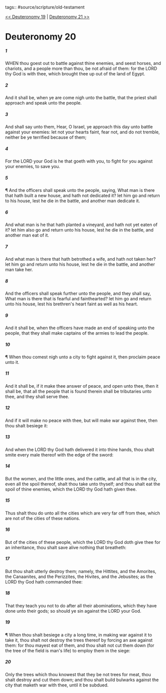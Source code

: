 tags:: #source/scripture/old-testament

[<< Deuteronomy 19](source/scripture/old-testament/05_Deuteronomy/Deuteronomy_19.md) | [Deuteronomy 21 >>](source/scripture/old-testament/05_Deuteronomy/Deuteronomy_21.md)

# Deuteronomy 20

##### 1

WHEN thou goest out to battle against thine enemies, and seest horses, and chariots, and a people more than thou, be not afraid of them: for the LORD thy God is with thee, which brought thee up out of the land of Egypt.

##### 2

And it shall be, when ye are come nigh unto the battle, that the priest shall approach and speak unto the people.

##### 3

And shall say unto them, Hear, O Israel, ye approach this day unto battle against your enemies: let not your hearts faint, fear not, and do not tremble, neither be ye terrified because of them;

##### 4

For the LORD your God is he that goeth with you, to fight for you against your enemies, to save you.

##### 5

¶ And the officers shall speak unto the people, saying, What man is there that hath built a new house, and hath not dedicated it? let him go and return to his house, lest he die in the battle, and another man dedicate it.

##### 6

And what man is he that hath planted a vineyard, and hath not yet eaten of it? let him also go and return unto his house, lest he die in the battle, and another man eat of it.

##### 7

And what man is there that hath betrothed a wife, and hath not taken her? let him go and return unto his house, lest he die in the battle, and another man take her.

##### 8

And the officers shall speak further unto the people, and they shall say, What man is there that is fearful and fainthearted? let him go and return unto his house, lest his brethren's heart faint as well as his heart.

##### 9

And it shall be, when the officers have made an end of speaking unto the people, that they shall make captains of the armies to lead the people.

##### 10

¶ When thou comest nigh unto a city to fight against it, then proclaim peace unto it.

##### 11

And it shall be, if it make thee answer of peace, and open unto thee, then it shall be, that all the people that is found therein shall be tributaries unto thee, and they shall serve thee.

##### 12

And if it will make no peace with thee, but will make war against thee, then thou shalt besiege it:

##### 13

And when the LORD thy God hath delivered it into thine hands, thou shalt smite every male thereof with the edge of the sword:

##### 14

But the women, and the little ones, and the cattle, and all that is in the city, even all the spoil thereof, shalt thou take unto thyself; and thou shalt eat the spoil of thine enemies, which the LORD thy God hath given thee.

##### 15

Thus shalt thou do unto all the cities which are very far off from thee, which are not of the cities of these nations.

##### 16

But of the cities of these people, which the LORD thy God doth give thee for an inheritance, thou shalt save alive nothing that breatheth:

##### 17

But thou shalt utterly destroy them; namely, the Hittites, and the Amorites, the Canaanites, and the Perizzites, the Hivites, and the Jebusites; as the LORD thy God hath commanded thee:

##### 18

That they teach you not to do after all their abominations, which they have done unto their gods; so should ye sin against the LORD your God.

##### 19

¶ When thou shalt besiege a city a long time, in making war against it to take it, thou shalt not destroy the trees thereof by forcing an axe against them: for thou mayest eat of them, and thou shalt not cut them down (for the tree of the field is man's life) to employ them in the siege:

##### 20

Only the trees which thou knowest that they be not trees for meat, thou shalt destroy and cut them down; and thou shalt build bulwarks against the city that maketh war with thee, until it be subdued.
